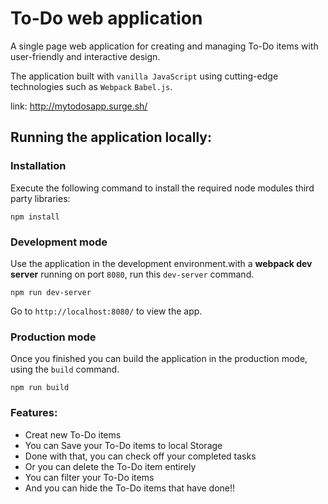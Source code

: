 # To-Do web application 

A single page web application for creating and managing To-Do items with user-friendly and interactive design.

The application built with `vanilla JavaScript` using cutting-edge technologies such as `Webpack` `Babel.js`.

link: http://mytodosapp.surge.sh/

## Running the application locally:

### Installation
Execute the following command to install the required node modules third party libraries:
```
npm install
```
### Development mode

Use the application in the development environment.with a **webpack dev server** running on port `8080`, run this `dev-server` command.
```
npm run dev-server
```
Go to `http://localhost:8080/` to view the app.

### Production mode

Once you finished you can build the application in the production mode, using the `build` command.

```
npm run build
```
### Features:

* Creat new To-Do items
* You can Save your To-Do items to local Storage
* Done with that, you can check off your completed tasks
* Or you can delete the To-Do item entirely
* You can filter your To-Do items 
* And you can hide the To-Do items that have done!!
